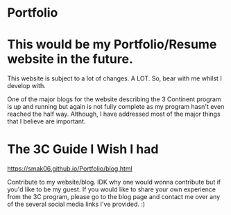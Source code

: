 # Portfolio
# This would be my Portfolio/Resume website in the future.  

This website is subject to a lot of changes. A LOT. So, bear with me whilst I develop with. 

One of the major blogs for the website describing the 3 Continent program is up and running but again is not fully complete as my program hasn't even reached the half way. Although, I have addressed most of the major things that I believe are important. 

# The 3C Guide I Wish I had 
https://smak06.github.io/Portfolio/blog.html

Contribute to my website/blog. IDK why one would wonna contribute but if you'd like to be my guest. If you would like to share your own experience from the 3C program, please go to the blog page and contact me over any of the several social media links I've provided. :)
